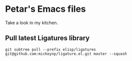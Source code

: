 # Petar's Emacs files

Take a look in my kitchen.


## Pull latest Ligatures library

`git subtree pull --prefix elisp/ligatures git@github.com:mickeynp/ligature.el.git master --squash`